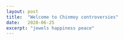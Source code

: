 ```yaml
---
layout: post
title:  "Welcome to Chinmoy controversies"
date:   2020-06-25
excerpt: "jewels happiness peace"
---
```

